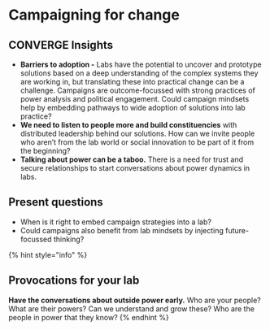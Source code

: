 # Campaigning for change

## CONVERGE Insights

* **Barriers to adoption -** Labs have the potential to uncover and prototype solutions based on a deep understanding of the complex systems they are working in, but translating these into practical change can be a challenge. Campaigns are outcome-focussed with strong practices of power analysis and political engagement. Could campaign mindsets help by embedding pathways to wide adoption of solutions into lab practice? 
* **We need to listen to people more and build constituencies** with distributed leadership behind our solutions. How can we invite people who aren’t from the lab world or social innovation to be part of it from the beginning? 
* **Talking about power can be a taboo.** There is a need for trust and secure relationships to start conversations about power dynamics in labs.

## Present questions

* When is it right to embed campaign strategies into a lab? 
* Could campaigns also benefit from lab mindsets by injecting future-focussed thinking? 

{% hint style="info" %}
## **Provocations for your lab**

**Have the conversations about outside power early.** Who are your people? What are their powers? Can we understand and grow these? Who are the people in power that they know?
{% endhint %}



